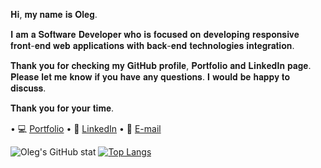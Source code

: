 𝐇𝐢, 𝐦𝐲 𝐧𝐚𝐦𝐞 𝐢𝐬 𝐎𝐥𝐞𝐠.

𝐈 𝐚𝐦 𝐚 𝐒𝐨𝐟𝐭𝐰𝐚𝐫𝐞 𝐃𝐞𝐯𝐞𝐥𝐨𝐩𝐞𝐫 𝐰𝐡𝐨 𝐢𝐬 𝐟𝐨𝐜𝐮𝐬𝐞𝐝 𝐨𝐧 𝐝𝐞𝐯𝐞𝐥𝐨𝐩𝐢𝐧𝐠 𝐫𝐞𝐬𝐩𝐨𝐧𝐬𝐢𝐯𝐞 𝐟𝐫𝐨𝐧𝐭-𝐞𝐧𝐝 𝐰𝐞𝐛 𝐚𝐩𝐩𝐥𝐢𝐜𝐚𝐭𝐢𝐨𝐧𝐬 𝐰𝐢𝐭𝐡 𝐛𝐚𝐜𝐤-𝐞𝐧𝐝 𝐭𝐞𝐜𝐡𝐧𝐨𝐥𝐨𝐠𝐢𝐞𝐬 𝐢𝐧𝐭𝐞𝐠𝐫𝐚𝐭𝐢𝐨𝐧. 

𝐓𝐡𝐚𝐧𝐤 𝐲𝐨𝐮 𝐟𝐨𝐫 𝐜𝐡𝐞𝐜𝐤𝐢𝐧𝐠 𝐦𝐲 𝐆𝐢𝐭𝐇𝐮𝐛 𝐩𝐫𝐨𝐟𝐢𝐥𝐞, 𝐏𝐨𝐫𝐭𝐟𝐨𝐥𝐢𝐨 𝐚𝐧𝐝 𝐋𝐢𝐧𝐤𝐞𝐝𝐈𝐧 𝐩𝐚𝐠𝐞. 𝐏𝐥𝐞𝐚𝐬𝐞 𝐥𝐞𝐭 𝐦𝐞 𝐤𝐧𝐨𝐰 𝐢𝐟 𝐲𝐨𝐮 𝐡𝐚𝐯𝐞 𝐚𝐧𝐲 𝐪𝐮𝐞𝐬𝐭𝐢𝐨𝐧𝐬. 𝐈 𝐰𝐨𝐮𝐥𝐝 𝐛𝐞 𝐡𝐚𝐩𝐩𝐲 𝐭𝐨 𝐝𝐢𝐬𝐜𝐮𝐬𝐬.

𝐓𝐡𝐚𝐧𝐤 𝐲𝐨𝐮 𝐟𝐨𝐫 𝐲𝐨𝐮𝐫 𝐭𝐢𝐦𝐞.

• 💻 [Portfolio](https://olegyadroshnikov.com/) 
• 🔽 [LinkedIn](https://www.linkedin.com/in/yadroshnikov/) 
• 📨 [E-mail](contact@olegyadroshnikov.com)


![Oleg's GitHub stat](https://github-readme-stats.vercel.app/api?username=v1Rotate&&hide=stars,prs,issues,contribs&theme=radical&count_private=true)
[![Top Langs](https://github-readme-stats.vercel.app/api/top-langs/?username=V1Rotate&langs_count=8&layout=compact&theme=radical)](https://github.com/anuraghazra/github-readme-stats)






